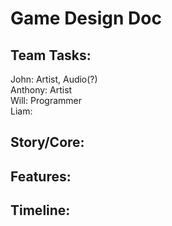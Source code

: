 # Game Design Doc
## Team Tasks:
John: Artist, Audio(?)\
Anthony: Artist\
Will: Programmer\
Liam:
## Story/Core:
## Features: 
## Timeline:
